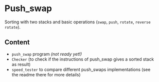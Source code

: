 # Push_swap

Sorting with two stacks and basic operations (`swap`, `push`, `rotate`, `reverse rotate`).

## Content
- `push_swap` program *(not ready yet!)*
- `Checker` (to check if the instructions of push_swap gives a sorted stack as result)
- `speed_tester` to compare different push_swaps implementations (see the readme there for more details)